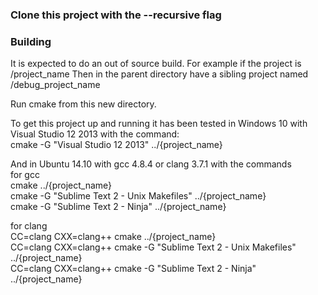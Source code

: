 ### Clone this project with the --recursive flag  

### Building  
It is expected to do an out of source build.
For example if the project is /project_name
Then in the parent directory have a sibling project named
/debug_project_name

Run cmake from this new directory.

To get this project up and running it has been tested in Windows 10 with Visual Studio 12 2013 with the command:  
cmake -G "Visual Studio 12 2013" ../{project_name}  

And in Ubuntu 14.10 with gcc 4.8.4 or clang 3.7.1 with the commands  
for gcc  
cmake ../{project_name}  
cmake -G "Sublime Text 2 - Unix Makefiles" ../{project_name}  
cmake -G "Sublime Text 2 - Ninja" ../{project_name}  

for clang  
CC=clang CXX=clang++ cmake ../{project_name}  
CC=clang CXX=clang++ cmake -G "Sublime Text 2 - Unix Makefiles" ../{project_name}  
CC=clang CXX=clang++ cmake -G "Sublime Text 2 - Ninja" ../{project_name}  

